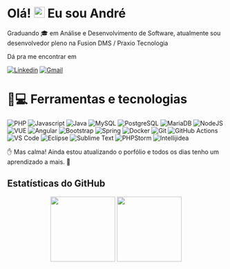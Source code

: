 # Olá! <img src="https://media.giphy.com/media/hvRJCLFzcasrR4ia7z/giphy.gif" width="25px"> Eu sou André

Graduando 🎓 em Análise e Desenvolvimento de Software, atualmente sou desenvolvedor pleno na Fusion DMS / Praxio Tecnologia

Dá pra me encontrar em

[![Linkedin](https://img.shields.io/badge/linkedin-%230077B5.svg?&style=for-the-badge&logo=linkedin&logoColor=white&link=https://www.linkedin.com/in/andreguigo/)](https://www.linkedin.com/in/andreguigo/) [![Gmail](https://img.shields.io/badge/Gmail-D14836?style=for-the-badge&logo=gmail&logoColor=white&link=mailto:andreguigo@gmail.com)](mailto:andreguigo@gmail.com)

# 🚀💻 Ferramentas e tecnologias

![PHP](https://img.shields.io/badge/PHP-777BB4?style=for-the-badge&logo=php&logoColor=white)
![Javascript](https://img.shields.io/badge/JavaScript-F7DF1E?style=for-the-badge&logo=javascript&logoColor=black)
![Java](https://img.shields.io/badge/Java-ED8B00?style=for-the-badge&logo=java&logoColor=white)
![MySQL](https://img.shields.io/badge/MySQL-00000F?style=for-the-badge&logo=mysql&logoColor=white)
![PostgreSQL](https://img.shields.io/badge/PostgreSQL-316192?style=for-the-badge&logo=postgresql&logoColor=white)
![MariaDB](https://img.shields.io/badge/MariaDB-003545?style=for-the-badge&logo=mariadb&logoColor=white)
![NodeJS](https://img.shields.io/badge/Node.js-339933?style=for-the-badge&logo=nodedotjs&logoColor=white)
![VUE](https://img.shields.io/badge/Vue.js-35495E?style=for-the-badge&logo=vuedotjs&logoColor=4FC08D)
![Angular](https://img.shields.io/badge/Angular-DD0031?style=for-the-badge&logo=angular&logoColor=white)
![Bootstrap](https://img.shields.io/badge/Bootstrap-563D7C?style=for-the-badge&logo=bootstrap&logoColor=white)
![Spring](https://img.shields.io/badge/Spring-6DB33F?style=for-the-badge&logo=spring&logoColor=white)
![Docker](https://img.shields.io/badge/Docker-2CA5E0?style=for-the-badge&logo=docker&logoColor=white)
![Git](https://img.shields.io/badge/Git-F05032?style=for-the-badge&logo=git&logoColor=white)
![GitHub Actions](https://img.shields.io/badge/GitHub_Actions-2088FF?style=for-the-badge&logo=github-actions&logoColor=white)
![VS Code](https://img.shields.io/badge/Visual_Studio_Code-0078D4?style=for-the-badge&logo=visual%20studio%20code&logoColor=white)
![Eclipse](https://img.shields.io/badge/Eclipse-2C2255?style=for-the-badge&logo=eclipse&logoColor=white)
![Sublime Text](https://img.shields.io/badge/sublime_text-%23575757.svg?&style=for-the-badge&logo=sublime-text&logoColor=important)
![PHPStorm](https://img.shields.io/badge/phpstorm-143?style=for-the-badge&logo=phpstorm&logoColor=black&color=black&labelColor=darkorchid)
![Intellijidea](https://img.shields.io/badge/IntelliJIDEA-000000.svg?style=for-the-badge&logo=intellij-idea&logoColor=white)

✋ Mas calma! Ainda estou atualizando o porfólio e todos os dias tenho um aprendizado a mais. 🧠

## Estatísticas do GitHub

<div align="center">
    <img height="150em" src="https://github-readme-stats.vercel.app/api/top-langs/?username=andreguigo&exclude_repo=KNN-Image-Classification&show_icons=true&hide_border=true&layout=compact&langs_count=8&theme=tokyonight"/>	
    <img height="150em" src="https://github-readme-stats.vercel.app/api?username=andreguigo&show_icons=true&hide_border=true&count_private=true&include_all_commits=true&theme=tokyonight" />
</div>
